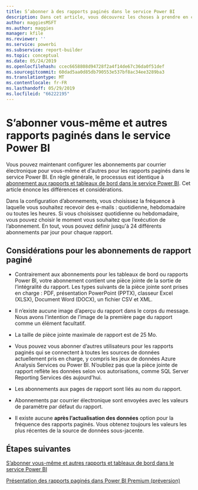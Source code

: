 ```yaml
---
title: S’abonner à des rapports paginés dans le service Power BI
description: Dans cet article, vous découvrez les choses à prendre en compte sur l’abonnement aux rapports paginés dans le service Power BI.
author: maggiesMSFT
ms.author: maggies
manager: kfile
ms.reviewer: ''
ms.service: powerbi
ms.subservice: report-builder
ms.topic: conceptual
ms.date: 05/24/2019
ms.openlocfilehash: ccec6658808d94728f2a4f14de67c36da0f51def
ms.sourcegitcommit: 60dad5aa0d85db790553e537bf8ac34ee3289ba3
ms.translationtype: MT
ms.contentlocale: fr-FR
ms.lasthandoff: 05/29/2019
ms.locfileid: "66222195"
---
```

# <a name="subscribe-yourself-and-others-to-paginated-reports-in-the-power-bi-service"></a>S’abonner vous-même et autres rapports paginés dans le service Power BI 

Vous pouvez maintenant configurer les abonnements par courrier électronique pour vous-même et d’autres pour les rapports paginés dans le service Power BI. En règle générale, le processus est identique à [abonnement aux rapports et tableaux de bord dans le service Power BI](service-report-subscribe.md). Cet article énonce les différences et considérations. 

Dans la configuration d’abonnements, vous choisissez la fréquence à laquelle vous souhaitez recevoir des e-mails : quotidienne, hebdomadaire ou toutes les heures. Si vous choisissez quotidienne ou hebdomadaire, vous pouvez choisir le moment vous souhaitez que l’exécution de l’abonnement. En tout, vous pouvez définir jusqu'à 24 différents abonnements par jour pour chaque rapport. 

## <a name="considerations-for-paginated-report-subscriptions"></a>Considérations pour les abonnements de rapport paginé 

- Contrairement aux abonnements pour les tableaux de bord ou rapports Power BI, votre abonnement contient une pièce jointe de la sortie de l’intégralité du rapport.  Les types suivants de la pièce jointe sont prises en charge : PDF, présentation PowerPoint (PPTX), classeur Excel (XLSX), Document Word (DOCX), un fichier CSV et XML.

- Il n’existe aucune image d’aperçu du rapport dans le corps du message.  Nous avons l’intention de l’image de la première page du rapport comme un élément facultatif. 

- La taille de pièce jointe maximale de rapport est de 25 Mo. 

- Vous pouvez vous abonner d’autres utilisateurs pour les rapports paginés qui se connectent à toutes les sources de données actuellement pris en charge, y compris les jeux de données Azure Analysis Services ou Power BI. N’oubliez pas que la pièce jointe de rapport reflète les données selon vos autorisations, comme SQL Server Reporting Services dès aujourd'hui. 

- Les abonnements aux pages de rapport sont liés au nom du rapport.  

- Abonnements par courrier électronique sont envoyées avec les valeurs de paramètre par défaut du rapport. 

- Il existe aucune **après l’actualisation des données** option pour la fréquence des rapports paginés. Vous obtenez toujours les valeurs les plus récentes de la source de données sous-jacente. 

## <a name="next-steps"></a>Étapes suivantes

[S’abonner vous-même et autres rapports et tableaux de bord dans le service Power BI](service-report-subscribe.md)

[Présentation des rapports paginés dans Power BI Premium (préversion)](paginated-reports-report-builder-power-bi.md)
